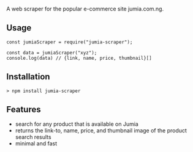 A web scraper for the popular e-commerce site jumia.com.ng.

## Usage

```
const jumiaScraper = require("jumia-scraper");

const data = jumiaScraper("xyz");
console.log(data) // {link, name, price, thumbnail}[]
```

## Installation

`> npm install jumia-scraper`

## Features

- search for any product that is available on Jumia
- returns the link-to, name, price, and thumbnail image of the product search results
- minimal and fast
